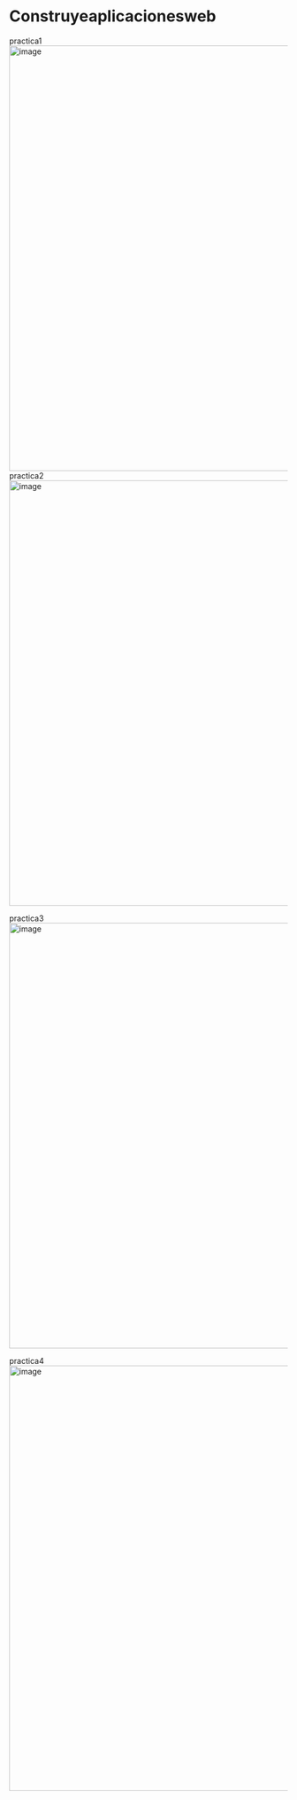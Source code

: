 # Construyeaplicacionesweb
practica1
<img width="1366" height="768" alt="image" src="https://github.com/user-attachments/assets/3f170ded-951e-45fc-8240-a1ea2bea5445" />
practica2
<img width="1366" height="768" alt="image" src="https://github.com/user-attachments/assets/b9326c36-2c21-4241-a972-7bee8988e330" />

practica3
<img width="1366" height="768" alt="image" src="https://github.com/user-attachments/assets/07d5615e-207f-478c-859c-651c4d081f6f" />

practica4
<img width="1366" height="768" alt="image" src="https://github.com/user-attachments/assets/eab2d2f7-78c9-4cea-a5e3-3333767dd490" />

